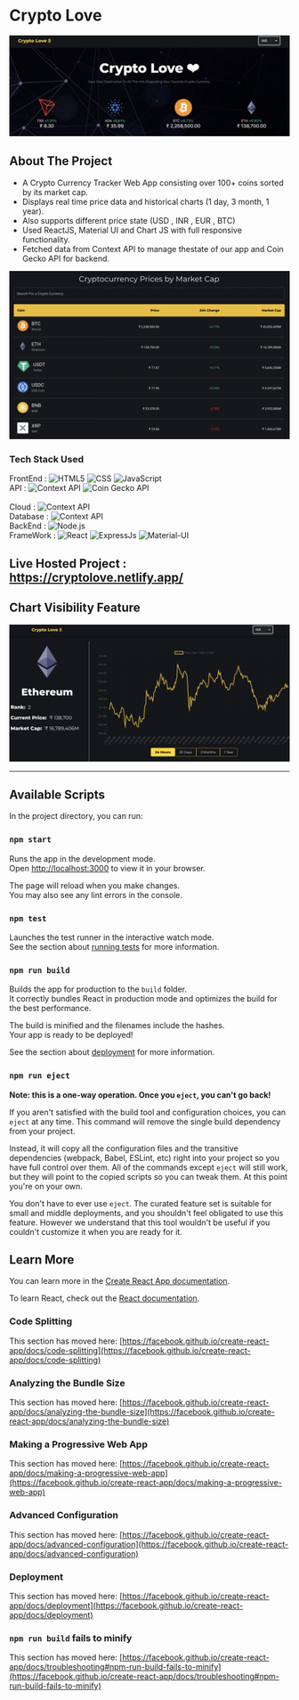# Crypto Love 
<img src="/public/1.png" alt="home" >

## About The Project <br>
- A Crypto Currency Tracker Web App consisting over 100+ coins sorted by its market cap. <br>
- Displays real time price data and historical charts (1 day, 3 month, 1 year). <br>
- Also supports different price state (USD , INR , EUR , BTC) <br>
- Used ReactJS, Material UI and Chart JS with full responsive functionality. <br>
- Fetched data from Context API to manage thestate of our app and Coin Gecko API for backend.

<img src="/public/2.png" alt="chart">

### Tech Stack Used 
FrontEnd :  ![HTML5](https://img.shields.io/badge/-HTML5-000?&logo=html5&logoColor=E34F26)
            ![CSS](https://img.shields.io/badge/-CSS-000?&logo=css3&logoColor=1572B6)
            ![JavaScript](https://img.shields.io/badge/-JavaScript-000?&logo=JavaScript&logoColor=ddc508)
<br>
API :   ![Context API](https://img.shields.io/badge/-ContextAPI-000?&logo=digitalocean&logoColor=orange)
        ![Coin Gecko API](https://img.shields.io/badge/-CoinGeckoAPI-000?&logo=docker&logoColor=lightblue)    
<br>
Cloud : ![Context API](https://img.shields.io/badge/-Netlify-000?&logo=netlify&logoColor=blue)
<br>
Database : ![Context API](https://img.shields.io/badge/-FireBase-000?&logo=firebase&logoColor=yellow)
<br>
BackEnd : ![Node.js](https://img.shields.io/badge/-NodeJS-000?&logo=node.js)
<br>
FrameWork : ![React](https://img.shields.io/badge/-React-000?&logo=React)
            ![ExpressJs](https://img.shields.io/badge/-ExpressJs-000?&logo=express&logoColor=orange)
            ![Material-UI](https://img.shields.io/badge/-BootStrap5-000?&logo=bootstrap&logoColor=pink)


 ## Live Hosted Project : https://cryptolove.netlify.app/

 ## Chart Visibility Feature
<img src="/public/3.png" alt="chart">

<hr>

## Available Scripts

In the project directory, you can run:

### `npm start`

Runs the app in the development mode.\
Open [http://localhost:3000](http://localhost:3000) to view it in your browser.

The page will reload when you make changes.\
You may also see any lint errors in the console.

### `npm test`

Launches the test runner in the interactive watch mode.\
See the section about [running tests](https://facebook.github.io/create-react-app/docs/running-tests) for more information.

### `npm run build`

Builds the app for production to the `build` folder.\
It correctly bundles React in production mode and optimizes the build for the best performance.

The build is minified and the filenames include the hashes.\
Your app is ready to be deployed!

See the section about [deployment](https://facebook.github.io/create-react-app/docs/deployment) for more information.

### `npm run eject`

**Note: this is a one-way operation. Once you `eject`, you can't go back!**

If you aren't satisfied with the build tool and configuration choices, you can `eject` at any time. This command will remove the single build dependency from your project.

Instead, it will copy all the configuration files and the transitive dependencies (webpack, Babel, ESLint, etc) right into your project so you have full control over them. All of the commands except `eject` will still work, but they will point to the copied scripts so you can tweak them. At this point you're on your own.

You don't have to ever use `eject`. The curated feature set is suitable for small and middle deployments, and you shouldn't feel obligated to use this feature. However we understand that this tool wouldn't be useful if you couldn't customize it when you are ready for it.

## Learn More

You can learn more in the [Create React App documentation](https://facebook.github.io/create-react-app/docs/getting-started).

To learn React, check out the [React documentation](https://reactjs.org/).

### Code Splitting

This section has moved here: [https://facebook.github.io/create-react-app/docs/code-splitting](https://facebook.github.io/create-react-app/docs/code-splitting)

### Analyzing the Bundle Size

This section has moved here: [https://facebook.github.io/create-react-app/docs/analyzing-the-bundle-size](https://facebook.github.io/create-react-app/docs/analyzing-the-bundle-size)

### Making a Progressive Web App

This section has moved here: [https://facebook.github.io/create-react-app/docs/making-a-progressive-web-app](https://facebook.github.io/create-react-app/docs/making-a-progressive-web-app)

### Advanced Configuration

This section has moved here: [https://facebook.github.io/create-react-app/docs/advanced-configuration](https://facebook.github.io/create-react-app/docs/advanced-configuration)

### Deployment

This section has moved here: [https://facebook.github.io/create-react-app/docs/deployment](https://facebook.github.io/create-react-app/docs/deployment)

### `npm run build` fails to minify

This section has moved here: [https://facebook.github.io/create-react-app/docs/troubleshooting#npm-run-build-fails-to-minify](https://facebook.github.io/create-react-app/docs/troubleshooting#npm-run-build-fails-to-minify)
